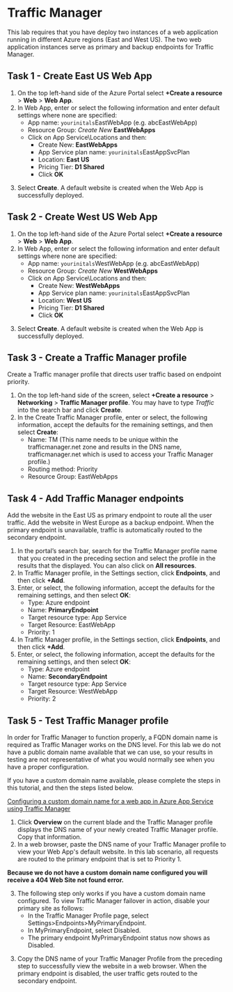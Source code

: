 # Traffic Manager
This lab requires that you have deploy two instances of a web application running in different Azure regions (East and West US). The two web application instances serve as primary and backup endpoints for Traffic Manager.

## Task 1 - Create East US Web App
1.	On the top left-hand side of the Azure Portal select **+Create a resource** > **Web** > **Web App**. 
2.	In Web App, enter or select the following information and enter default settings where none are specified:
    * App name: `yourinitals`EastWebApp (e.g. abcEastWebApp)
    * Resource Group: *Create New* **EastWebApps**
    * Click on App Service\Locations and then:
        * Create New: **EastWebApps**
        * App Service plan name: `yourinitals`EastAppSvcPlan
        * Location: **East US**
        * Pricing Tier: **D1 Shared**
        * Click **OK**
3)	Select **Create**.  A default website is created when the Web App is successfully deployed.

## Task 2 - Create West US Web App
1.	On the top left-hand side of the Azure Portal select **+Create a resource** > **Web** > **Web App**.
2.	In Web App, enter or select the following information and enter default settings where none are specified:
    * App name: `yourinitals`WestWebApp (e.g. abcEastWebApp)
    * Resource Group: *Create New* **WestWebApps**
    * Click on App Service\Locations and then:
        * Create New: **WestWebApps**
        * App Service plan name: `yourinitals`EastAppSvcPlan
        * Location: **West US**
        * Pricing Tier: **D1 Shared**
        * Click **OK**
3)	Select **Create**.  A default website is created when the Web App is successfully deployed.

## Task 3 - Create a Traffic Manager profile
Create a Traffic manager profile that directs user traffic based on endpoint priority.
1.	On the top left-hand side of the screen, select **+Create a resource** > **Networking** > **Traffic Manager profile**.  You may have to type *Traffic* into the search bar and click **Create**.
2.	In the Create Traffic Manager profile, enter or select, the following information, accept the defaults for the remaining settings, and then select **Create**:
    * Name: <yourinitials>TM (This name needs to be unique within the trafficmanager.net zone and results in the DNS name, trafficmanager.net which is used to access your Traffic Manager profile.)
    * Routing method: Priority
    * Resource Group: EastWebApps

## Task 4 - Add Traffic Manager endpoints
Add the website in the East US as primary endpoint to route all the user traffic. Add the website in West Europe as a backup endpoint. When the primary endpoint is unavailable, traffic is automatically routed to the secondary endpoint.
1.	In the portal’s search bar, search for the Traffic Manager profile name that you created in the preceding section and select the profile in the results that the displayed.  You can also click on **All resources**.
2.	In Traffic Manager profile, in the Settings section, click **Endpoints**, and then click **+Add**.
3.	Enter, or select, the following information, accept the defaults for the remaining settings, and then select **OK**:
    * Type: Azure endpoint
    * Name: **PrimaryEndpoint**
    * Target resource type: App Service
    * Target Resource: <yourinitals>EastWebApp
    * Priority: 1
4. In Traffic Manager profile, in the Settings section, click **Endpoints**, and then click **+Add**.
5.	Enter, or select, the following information, accept the defaults for the remaining settings, and then select **OK**:
    * Type: Azure endpoint
    * Name: **SecondaryEndpoint**
    * Target resource type: App Service
    * Target Resource: <yourinitals>WestWebApp
    * Priority: 2
 

## Task 5 - Test Traffic Manager profile
In order for Traffic Manager to function properly, a FQDN domain name is required as Traffic Manager works on the DNS level.  For this lab we do not have a public domain name available that we can use, so your results in testing are not representative of what you would normally see when you have a proper configuration.

If you have a custom domain name available, please complete the steps in this tutorial, and then the steps listed below.

[Configuring a custom domain name for a web app in Azure App Service using Traffic Manager](https://docs.microsoft.com/en-us/azure/app-service/web-sites-traffic-manager-custom-domain-name)


1.	Click **Overview** on the current blade and the Traffic Manager profile displays the DNS name of your newly created Traffic Manager profile. Copy that information.
2.	In a web browser, paste the DNS name of your Traffic Manager profile to view your Web App's default website. In this lab scenario, all requests are routed to the primary endpoint that is set to Priority 1.

**Because we do not have a custom domain name configured you will receive a 404 Web Site not found error.**

3.	The following step only works if you have a custom domain name configured. To view Traffic Manager failover in action, disable your primary site as follows:
    * In the Traffic Manager Profile page, select Settings>Endpoints>MyPrimaryEndpoint.
    * In MyPrimaryEndpoint, select Disabled.
    * The primary endpoint MyPrimaryEndpoint status now shows as Disabled.
3)	Copy the DNS name of your Traffic Manager Profile from the preceding step to successfully view the website in a web browser. When the primary endpoint is disabled, the user traffic gets routed to the secondary endpoint.

 
